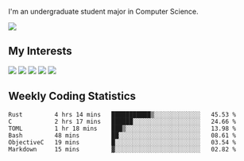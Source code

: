 I'm an undergraduate student major in Computer Science.

![](https://github-readme-stats.vercel.app/api?username=littzhch&theme=radical)

## My Interests

![](https://img.shields.io/badge/Python-3776AB?style=flat&labelColor=FFD43B&logoColor=3776AB&logo=python)
![](https://img.shields.io/badge/C-00599C?style=flat&labelColor=01427d&logoColor=6295cb&logo=c)
![](https://img.shields.io/badge/Rust-ffffff?style=flat&labelColor=ffffff&logoColor=000000&logo=rust)
![](https://img.shields.io/badge/OpenGL-5487b2?style=flat&labelColor=ffffff&logoColor=5487b2&logo=opengl)
![](https://img.shields.io/badge/archlinux-1793d1?style=flat&labelColor=333333&logoColor=1793d1&logo=archlinux)

## Weekly Coding Statistics
<!--START_SECTION:waka-->

```text
Rust         4 hrs 14 mins   ███████████▒░░░░░░░░░░░░░   45.53 %
C            2 hrs 17 mins   ██████░░░░░░░░░░░░░░░░░░░   24.66 %
TOML         1 hr 18 mins    ███▒░░░░░░░░░░░░░░░░░░░░░   13.98 %
Bash         48 mins         ██░░░░░░░░░░░░░░░░░░░░░░░   08.61 %
ObjectiveC   19 mins         █░░░░░░░░░░░░░░░░░░░░░░░░   03.54 %
Markdown     15 mins         ▓░░░░░░░░░░░░░░░░░░░░░░░░   02.82 %
```

<!--END_SECTION:waka-->
